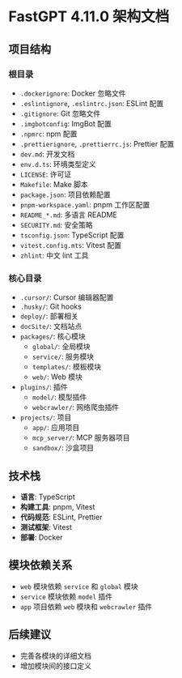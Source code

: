 # FastGPT 4.11.0 架构文档

## 项目结构

### 根目录
- `.dockerignore`: Docker 忽略文件
- `.eslintignore`, `.eslintrc.json`: ESLint 配置
- `.gitignore`: Git 忽略文件
- `.imgbotconfig`: ImgBot 配置
- `.npmrc`: npm 配置
- `.prettierignore`, `.prettierrc.js`: Prettier 配置
- `dev.md`: 开发文档
- `env.d.ts`: 环境类型定义
- `LICENSE`: 许可证
- `Makefile`: Make 脚本
- `package.json`: 项目依赖配置
- `pnpm-workspace.yaml`: pnpm 工作区配置
- `README_*.md`: 多语言 README
- `SECURITY.md`: 安全策略
- `tsconfig.json`: TypeScript 配置
- `vitest.config.mts`: Vitest 配置
- `zhlint`: 中文 lint 工具

### 核心目录
- `.cursor/`: Cursor 编辑器配置
- `.husky/`: Git hooks
- `deploy/`: 部署相关
- `docSite/`: 文档站点
- `packages/`: 核心模块
  - `global/`: 全局模块
  - `service/`: 服务模块
  - `templates/`: 模板模块
  - `web/`: Web 模块
- `plugins/`: 插件
  - `model/`: 模型插件
  - `webcrawler/`: 网络爬虫插件
- `projects/`: 项目
  - `app/`: 应用项目
  - `mcp_server/`: MCP 服务器项目
  - `sandbox/`: 沙盒项目

## 技术栈
- **语言**: TypeScript
- **构建工具**: pnpm, Vitest
- **代码规范**: ESLint, Prettier
- **测试框架**: Vitest
- **部署**: Docker

## 模块依赖关系
- `web` 模块依赖 `service` 和 `global` 模块
- `service` 模块依赖 `model` 插件
- `app` 项目依赖 `web` 模块和 `webcrawler` 插件

## 后续建议
- 完善各模块的详细文档
- 增加模块间的接口定义
